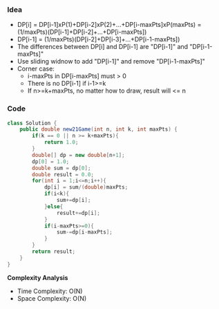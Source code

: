 ### Idea
- DP[i] = DP[i-1]xP(1)+DP[i-2]xP(2)+...+DP[i-maxPts]xP(maxPts) = (1/maxPts)(DP[i-1]+DP[i-2]+...+DP[i-maxPts])
- DP[i-1] = (1/maxPts)(DP[i-2]+DP[i-3]+...+DP[i-1-maxPts])
- The differences between DP[i] and DP[i-1] are "DP[i-1]" and "DP[i-1-maxPts]"
- Use sliding widnow to add "DP[i-1]" and remove "DP[i-1-maxPts]"
- Corner case: 
  - i-maxPts in DP[i-maxPts] must > 0
  - There is no DP[i-1] if i-1>=k
  - If n>=k+maxPts, no matter how to draw, result will <= n

### Code

```java
class Solution {
    public double new21Game(int n, int k, int maxPts) {
        if(k == 0 || n >= k+maxPts){
            return 1.0;
        }
        double[] dp = new double[n+1];
        dp[0] = 1.0;
        double sum = dp[0];
        double result = 0.0;
        for(int i = 1;i<=n;i++){
            dp[i] = sum/(double)maxPts;
            if(i<k){
                sum+=dp[i];
            }else{
                result+=dp[i];
            }
            if(i-maxPts>=0){
                sum-=dp[i-maxPts];
            }
        }
        return result;
    }
}
```

**Complexity Analysis**

- Time Complexity: O(N)
- Space Complexity: O(N)
